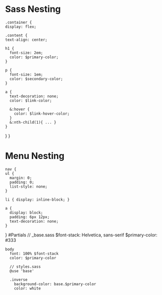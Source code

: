 # Sass Nesting

    .container {
    display: flex;

    .content {
    text-align: center;

    h1 {
      font-size: 2em;
      color: $primary-color;
    }

    p {
      font-size: 1em;
      color: $secondary-color;
    }

    a {
      text-decoration: none;
      color: $link-color;

      &:hover {
        color: $link-hover-color;
      }
      &:nth-child(1){ ... }
    }

}
}

# Menu Nesting

    nav {
    ul {
      margin: 0;
      padding: 0;
      list-style: none;
    }

    li { display: inline-block; }

    a {
      display: block;
      padding: 6px 12px;
      text-decoration: none;
    }

}
#Partials
    // _base.sass
    $font-stack: Helvetica, sans-serif
    $primary-color: #333

    body
      font: 100% $font-stack
      color: $primary-color

      // styles.sass
      @use 'base'

      .inverse
        background-color: base.$primary-color
        color: white
